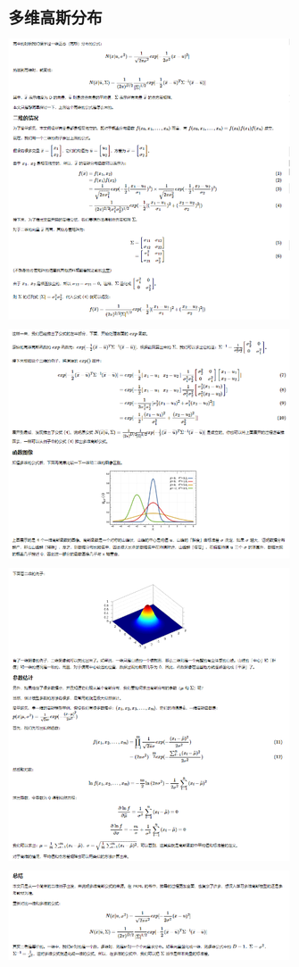 # 多维高斯分布 

![](media/GetImage9.png)

![](media/GetImage10.png)

![](media/GetImage11.png)

![GetImage (1)](media/GetImage(11).png)
